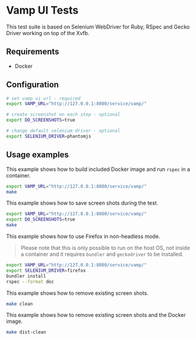 # Vamp UI Tests

This test suite is based on Selenium WebDriver for Ruby, RSpec and Gecko Driver working on top of the Xvfb.

## Requirements
* Docker

## Configuration

```bash
# set vamp ui url - required
export VAMP_URL="http://127.0.0.1:8080/service/vamp/"

# create screenshot on each step - optional
export DO_SCREENSHOTS=true

# change default selenium driver - optional
export SELENIUM_DRIVER=phantomjs
```

## Usage examples

This example shows how to build included Docker image and run `rspec` in a container.

```bash
export VAMP_URL="http://127.0.0.1:8080/service/vamp/"
make
```

This example shows how to save screen shots during the test.

```bash
export VAMP_URL="http://127.0.0.1:8080/service/vamp/"
export DO_SCREENSHOTS=true
make
```

This example shows how to use Firefox in non-headless mode.

> Please note that this is only possible to run on the host OS, not inside a container and it requires `bundler` and `geckodriver` to be installed.

```bash
export VAMP_URL="http://127.0.0.1:8080/service/vamp/"
export SELENIUM_DRIVER=firefox
bundler install
rspec --format doc
```

This example shows how to remove existing screen shots.

```bash
make clean
```

This example shows how to remove existing screen shots and the Docker image.

```bash
make dist-clean
```
